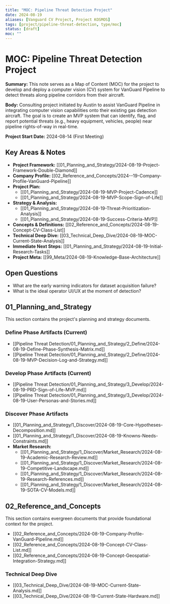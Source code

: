 ```yaml
---
title: "MOC: Pipeline Threat Detection Project"
date: 2024-08-19
aliases: [Vanguard CV Project, Project KOSMOS]
tags: [project/pipeline-threat-detection, type/moc]
status: [draft]
moc: ""
---
```


# MOC: Pipeline Threat Detection Project

**Summary:** This note serves as a Map of Content (MOC) for the project to develop and deploy a computer vision (CV) system for VanGuard Pipeline to detect threats along pipeline corridors from their aircraft.

**Body:**
Consulting project initiated by Austin to assist VanGuard Pipeline in integrating computer vision capabilities onto their existing gas detection aircraft. The goal is to create an MVP system that can identify, flag, and report potential threats (e.g., heavy equipment, vehicles, people) near pipeline rights-of-way in real-time.

**Project Start Date:** 2024-08-14 (First Meeting)

## Key Areas & Notes

*   **Project Framework:** [[01_Planning_and_Strategy/2024-08-19-Project-Framework-Double-Diamond]]
*   **Company Profile:** [[02_Reference_and_Concepts/2024--19-Company-Profile-VanGuard-Pipeline]]
*   **Project Plan:**
    *   [[01_Planning_and_Strategy/2024-08-19-MVP-Project-Cadence]]
    *   [[01_Planning_and_Strategy/2024-08-19-MVP-Scope-Sign-of-Life]]
*   **Strategy & Analysis:**
    *   [[01_Planning_and_Strategy/2024-08-19-Threat-Prioritization-Analysis]]
    *   [[01_Planning_and_Strategy/2024-08-19-Success-Criteria-MVP]]
*   **Concepts & Definitions:** [[02_Reference_and_Concepts/2024-08-19-Concept-CV-Class-List]]
*   **Technical Deep Dive:** [[03_Technical_Deep_Dive/2024-08-19-MOC-Current-State-Analysis]]
*   **Immediate Next Steps:** [[01_Planning_and_Strategy/2024-08-19-Initial-Research-Tasks]]
*   **Project Meta:** [[99_Meta/2024-08-19-Knowledge-Base-Architecture]]

## Open Questions
*   What are the early warning indicators for dataset acquisition failure?
*   What is the ideal operator UI/UX at the moment of detection?

## 01_Planning_and_Strategy

This section contains the project's planning and strategy documents.

### Define Phase Artifacts (Current)
- [[Pipeline Threat Detection/01_Planning_and_Strategy/2_Define/2024-08-19-Define-Phase-Synthesis-Matrix.md]]
- [[Pipeline Threat Detection/01_Planning_and_Strategy/2_Define/2024-08-19-MVP-Decision-Log-and-Strategy.md]]

### Develop Phase Artifacts (Current)
- [[Pipeline Threat Detection/01_Planning_and_Strategy/3_Develop/2024-08-19-PRD-Sign-of-Life-MVP.md]]
- [[Pipeline Threat Detection/01_Planning_and_Strategy/3_Develop/2024-08-19-User-Personas-and-Stories.md]]

### Discover Phase Artifacts
- [[01_Planning_and_Strategy/1_Discover/2024-08-19-Core-Hypotheses-Decomposition.md]]
- [[01_Planning_and_Strategy/1_Discover/2024-08-19-Knowns-Needs-Constraints.md]]
- **Market Research:**
    - [[01_Planning_and_Strategy/1_Discover/Market_Research/2024-08-19-Academic-Research-Review.md]]
    - [[01_Planning_and_Strategy/1_Discover/Market_Research/2024-08-19-Competitive-Landscape.md]]
    - [[01_Planning_and_Strategy/1_Discover/Market_Research/2024-08-19-Research-References.md]]
    - [[01_Planning_and_Strategy/1_Discover/Market_Research/2024-08-19-SOTA-CV-Models.md]]

## 02_Reference_and_Concepts

This section contains evergreen documents that provide foundational context for the project.

*   [[02_Reference_and_Concepts/2024-08-19-Company-Profile-VanGuard-Pipeline.md]]
*   [[02_Reference_and_Concepts/2024-08-19-Concept-CV-Class-List.md]]
*   [[02_Reference_and_Concepts/2024-08-19-Concept-Geospatial-Integration-Strategy.md]]

### Technical Deep Dive
*   [[03_Technical_Deep_Dive/2024-08-19-MOC-Current-State-Analysis.md]]
*   [[03_Technical_Deep_Dive/2024-08-19-Current-State-Hardware.md]]
